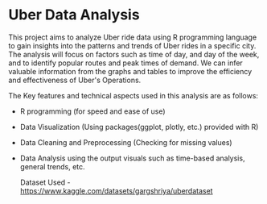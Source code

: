 # Uber Data Analysis

This project aims to analyze Uber ride data using R programming language to gain insights into the patterns and trends of Uber rides in a specific city. The analysis will focus on factors such as time of day, and day of the week, and to identify popular routes and peak times of demand. We can infer valuable information from the graphs and tables to improve the efficiency and effectiveness of Uber's Operations.

The Key features and technical aspects used in this analysis are as follows:
- R programming (for speed and ease of use)
- Data Visualization (Using packages(ggplot, plotly, etc.) provided with R)
- Data Cleaning and Preprocessing (Checking for missing values)
- Data Analysis using the output visuals such as time-based analysis, general trends, etc.

  Dataset Used - https://www.kaggle.com/datasets/gargshriya/uberdataset
